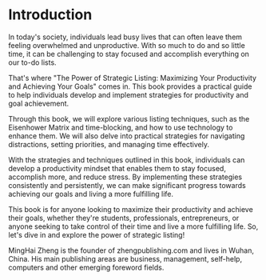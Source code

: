 # Introduction

In today's society, individuals lead busy lives that can often leave them feeling overwhelmed and unproductive. With so much to do and so little time, it can be challenging to stay focused and accomplish everything on our to-do lists.

That's where "The Power of Strategic Listing: Maximizing Your Productivity and Achieving Your Goals" comes in. This book provides a practical guide to help individuals develop and implement strategies for productivity and goal achievement.

Through this book, we will explore various listing techniques, such as the Eisenhower Matrix and time-blocking, and how to use technology to enhance them. We will also delve into practical strategies for navigating distractions, setting priorities, and managing time effectively.

With the strategies and techniques outlined in this book, individuals can develop a productivity mindset that enables them to stay focused, accomplish more, and reduce stress. By implementing these strategies consistently and persistently, we can make significant progress towards achieving our goals and living a more fulfilling life.

This book is for anyone looking to maximize their productivity and achieve their goals, whether they're students, professionals, entrepreneurs, or anyone seeking to take control of their time and live a more fulfilling life. So, let's dive in and explore the power of strategic listing!

MingHai Zheng is the founder of zhengpublishing.com and lives in Wuhan, China. His main publishing areas are business, management, self-help, computers and other emerging foreword fields.
